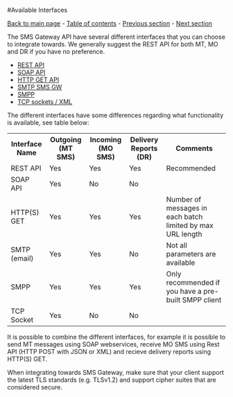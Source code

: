 #Available Interfaces

[Back to main page](https://github.com/Intelecom/sms/) - [Table of contents](/sections/overview.md) - [Previous section](/sections/common.md) -  [Next section](/sections/interfaces/rest.md)

The SMS Gateway API have several different interfaces that you can choose to integrate towards. We generally suggest the REST API for both MT, MO and DR if you have no preference.

- [REST API](/sections/interfaces/rest.md)
- [SOAP API](/sections/interfaces/soap.md)
- [HTTP GET API](/sections/interfaces/http-get.md)
- [SMTP SMS GW](/sections/interfaces/smtp.md)
- [SMPP](/sections/interfaces/smpp.md)
- [TCP sockets / XML](/sections/interfaces/tcp-xml.md)

The different interfaces have some differences regarding what functionality is available, see table below:


<table>
<tr><th>Interface Name</th><th>Outgoing (MT SMS)</th><th>Incoming (MO SMS)</th><th>Delivery Reports (DR)</th><th>Comments</th></tr>	
<tr><td>REST API</td><td>Yes</td><td>Yes</td><td>Yes</td><td>Recommended</tr>
<tr><td>SOAP API</td><td>Yes</td><td>No</td><td>No</td><td></tr>
<tr><td>HTTP(S) GET</td><td>Yes</td><td>Yes</td><td>Yes</td><td>Number of messages in each batch limited by max URL length</tr>
<tr><td>SMTP (email)</td><td>Yes</td><td>Yes</td><td>No</td><td>Not all parameters are available</tr>
<tr><td>SMPP</td><td>Yes</td><td>Yes</td><td>Yes</td><td>Only recommended if you have a pre-built SMPP client </tr>
<tr><td>TCP Socket</td><td>Yes</td><td>No</td><td>No</td><td></tr>
</table>

It is possible to combine the different interfaces, for example it is possible to send MT messages using SOAP webservices, receive MO SMS using Rest API (HTTP POST with JSON or XML) and recieve delivery reports using HTTP(S) GET.

When integrating towards SMS Gateway, make sure that your client support the latest TLS standards (e.g. TLSv1.2) and support cipher suites that are considered secure.
